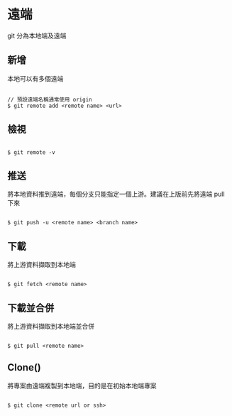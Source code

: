 # 遠端

git 分為本地端及遠端

## 新增

本地可以有多個遠端

```

// 預設遠端名稱通常使用 origin 
$ git remote add <remote name> <url>

```

## 檢視

```

$ git remote -v

```

## 推送

將本地資料推到遠端，每個分支只能指定一個上游。建議在上版前先將遠端 pull 下來

```

$ git push -u <remote name> <branch name>

```

## 下載

將上游資料擷取到本地端

```

$ git fetch <remote name>

```

## 下載並合併

將上游資料擷取到本地端並合併

```

$ git pull <remote name>

```

## Clone()

將專案由遠端複製到本地端，目的是在初始本地端專案

```

$ git clone <remote url or ssh>

```